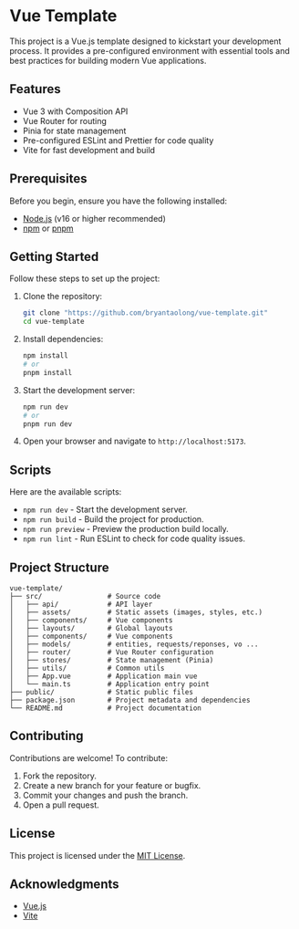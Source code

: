 # Vue Template

This project is a Vue.js template designed to kickstart your development process. It provides a pre-configured environment with essential tools and best practices for building modern Vue applications.

## Features

- Vue 3 with Composition API
- Vue Router for routing
- Pinia for state management
- Pre-configured ESLint and Prettier for code quality
- Vite for fast development and build

## Prerequisites

Before you begin, ensure you have the following installed:

- [Node.js](https://nodejs.org/) (v16 or higher recommended)
- [npm](https://www.npmjs.com/) or [pnpm](https://pnpm.io/)

## Getting Started

Follow these steps to set up the project:

1. Clone the repository:
   ```bash
   git clone "https://github.com/bryantaolong/vue-template.git"
   cd vue-template
   ```

2. Install dependencies:
   ```bash
   npm install
   # or
   pnpm install
   ```

3. Start the development server:
   ```bash
   npm run dev
   # or
   pnpm run dev
   ```

4. Open your browser and navigate to `http://localhost:5173`.

## Scripts

Here are the available scripts:

- `npm run dev` - Start the development server.
- `npm run build` - Build the project for production.
- `npm run preview` - Preview the production build locally.
- `npm run lint` - Run ESLint to check for code quality issues.

## Project Structure

```
vue-template/
├── src/                # Source code
│   ├── api/            # API layer
│   ├── assets/         # Static assets (images, styles, etc.)
│   ├── components/     # Vue components
│   ├── layouts/        # Global layouts
│   ├── components/     # Vue components
│   ├── models/         # entities, requests/reponses, vo ...
│   ├── router/         # Vue Router configuration
│   ├── stores/         # State management (Pinia)
│   ├── utils/          # Common utils
│   ├── App.vue         # Application main vue
│   └── main.ts         # Application entry point
├── public/             # Static public files
├── package.json        # Project metadata and dependencies
└── README.md           # Project documentation
```

## Contributing

Contributions are welcome! To contribute:

1. Fork the repository.
2. Create a new branch for your feature or bugfix.
3. Commit your changes and push the branch.
4. Open a pull request.

## License

This project is licensed under the [MIT License](LICENSE).

## Acknowledgments

- [Vue.js](https://vuejs.org/)
- [Vite](https://vitejs.dev/)